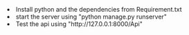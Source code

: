 <li>Install python and the dependencies from Requirement.txt</li>
<li>start the server using "python manage.py runserver"</li>
<li>Test the api using "http://127.0.0.1:8000/Api"</li>
